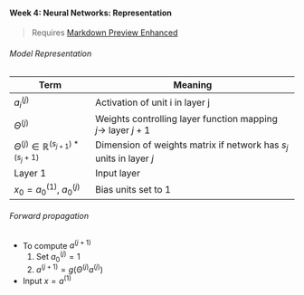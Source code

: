#### Week 4: Neural Networks: Representation

>
> Requires [Markdown Preview Enhanced](https://github.com/shd101wyy/markdown-preview-enhanced)
>

###### Model Representation

| Term | Meaning |
| - | - |
| $a_i^{(j)}$ | Activation of unit i in layer j |
| $\Theta^{(j)}$ | Weights controlling layer function mapping $j \rightarrow$ layer $j + 1$ |
| $\Theta^{(j)} \in \mathbb{R}^{(s_{j+1})*(s_j+1)}$ | Dimension of weights matrix if network has $s_j$ units in layer $j$ |
| Layer 1 | Input layer |
| $x_0 = a_0^{(1)}$, $a_0^{(j)}$| Bias units set to 1 |

###### Forward propagation

- To compute $a^{(j+1)}$
  1. Set $a_0^{(j)} = 1$
  2. $a^{(j+1)} = g(\Theta^{(j)}a^{(j)})$
- Input $x = a^{(1)}$
